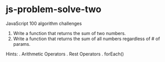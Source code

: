 # js-problem-solve-two
JavaScript 100 algorithm challenges


1. Write a function that returns the sum of two numbers.
2. Write a function that returns the sum of all numbers regardless of # of params.

Hints:
. Arithmetic Operators
. Rest Operators
. forEach()
